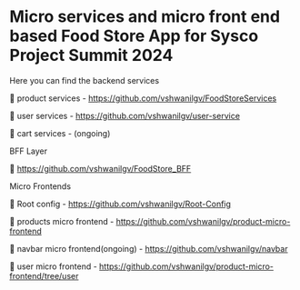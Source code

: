 # Micro services and micro front end based Food Store App for Sysco Project Summit 2024

Here you can find the backend services 

  🔗 product services - https://github.com/vshwanilgv/FoodStoreServices

  🔗 user services - https://github.com/vshwanilgv/user-service

  🔗 cart services - (ongoing)

BFF Layer
 
🔗 https://github.com/vshwanilgv/FoodStore_BFF

Micro Frontends

🔗  Root config - https://github.com/vshwanilgv/Root-Config

🔗  products micro frontend - https://github.com/vshwanilgv/product-micro-frontend

🔗 navbar micro frontend(ongoing) - https://github.com/vshwanilgv/navbar

🔗 user micro frontend - https://github.com/vshwanilgv/product-micro-frontend/tree/user
